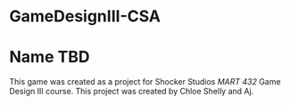 # GameDesignIII-CSA
# Name TBD

This game was created as a project for Shocker Studios _MART 432_ Game Design III course. This project was created by Chloe Shelly and Aj.
